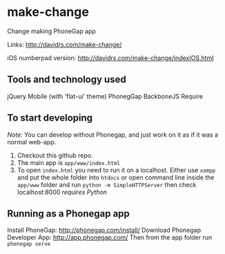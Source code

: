 make-change
===========

Change making PhoneGap app


Links: http://davidrs.com/make-change/

iOS numberpad version: http://davidrs.com/make-change/indexIOS.html


Tools and technology used
--------------------------

jQuery Mobile (with 'flat-ui' theme)
PhonegGap
BackboneJS
Require


To start developing
--------------------

*Note:* You can develop without Phonegap, and just work on it as if it was a normal web-app.
1. Checkout this github repo.
2. The main app is `app/www/index.html` 
3. To open `index.html` you need to run it on a localhost. Either use `xampp` and put the whole folder into `htdocs` or open command line inside the `app/www` folder and run `python -m SimpleHTTPServer` then check localhost:8000 *requires Python*


Running as a Phonegap app
-------------------

Install PhoneGap: http://phonegap.com/install/
Download Phonegap Developer App: http://app.phonegap.com/
Then from the app folder run `phonegap serve`
